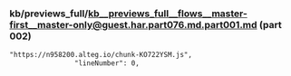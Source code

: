 ### kb/previews_full/kb__previews_full__flows__master-first__master-only@guest.har.part076.md.part001.md (part 002)

```md
"https://n958200.alteg.io/chunk-KO722YSM.js",
                "lineNumber": 0,
              
```

```
